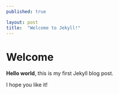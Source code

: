 ```yaml
---
published: true

layout: post
title:  "Welcome to Jekyll!"
---
```


# Welcome

**Hello world**, this is my first Jekyll blog post.

I hope you like it!
